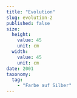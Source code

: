 ```yaml
---
title: "Evolution"
slug: evolution-2
published: false
size:
  height:
    value: 45
    unit: cm
  width:
    value: 45
    unit: cm
date: 2001
taxonomy:
  tag:
    - "Farbe auf Silber"
---
```

